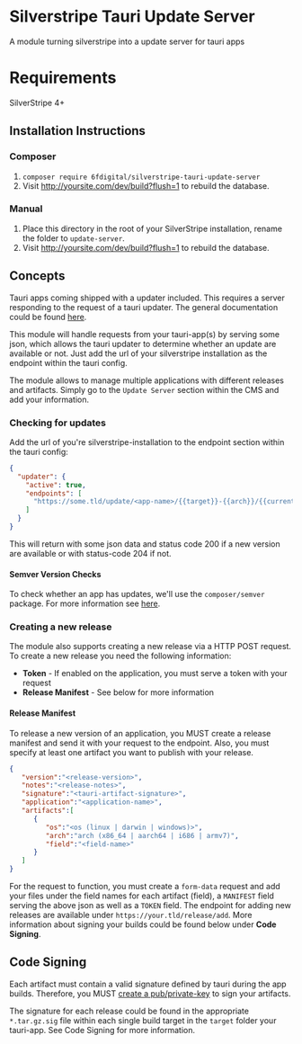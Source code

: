 # Silverstripe Tauri Update Server

A module turning silverstripe into a update server for tauri apps

# Requirements

SilverStripe 4+

## Installation Instructions

### Composer

1. ```composer require 6fdigital/silverstripe-tauri-update-server```
2. Visit http://yoursite.com/dev/build?flush=1 to rebuild the database.

### Manual

1. Place this directory in the root of your SilverStripe installation, rename
   the folder to `update-server`.
2. Visit http://yoursite.com/dev/build?flush=1 to rebuild the database.

## Concepts

Tauri apps coming shipped with a updater included. This requires a server responding
to the request of a tauri updater. The general documentation could be
found [here](https://tauri.app/v1/guides/distribution/updater).

This module will handle requests from your tauri-app(s) by serving some json, which
allows the tauri updater to determine whether an update are available or not. Just
add the url of your silverstripe installation as the endpoint within the tauri config.

The module allows to manage multiple applications with different releases and artifacts.
Simply go to the `Update Server` section within the CMS and add your information.

### Checking for updates

Add the url of you're silverstripe-installation to the endpoint section within the
tauri config:

```json
{
  "updater": {
    "active": true,
    "endpoints": [
      "https://some.tld/update/<app-name>/{{target}}-{{arch}}/{{current_version}}"
    ]
  }
}
```
This will return with some json data and status code 200 if a new version are available 
or with status-code 204 if not.

#### Semver Version Checks

To check whether an app has updates, we'll use the `composer/semver` package.
For more information see [here](https://getcomposer.org/doc/articles/versions.md#versions-and-constraints).

### Creating a new release
The module also supports creating a new release via a HTTP POST request. To create a
new release you need the following information:
* **Token** - If enabled on the application, you must serve a token with your request
* **Release Manifest** - See below for more information

#### Release Manifest
To release a new version of an application, you MUST create a release manifest and send
it with your request to the endpoint. Also, you must specify at least one artifact you
want to publish with your release.
```json
{
   "version":"<release-version>",
   "notes":"<release-notes>",
   "signature":"<tauri-artifact-signature>",
   "application":"<application-name>",
   "artifacts":[
      {
         "os":"<os (linux | darwin | windows)>",
         "arch":"arch (x86_64 | aarch64 | i686 | armv7)",
         "field":"<field-name>"
      }
   ]
}
```
For the request to function, you must create a `form-data` request and add your files under
the field names for each artifact (field), a `MANIFEST` field serving the above json as well as
a `TOKEN` field. The endpoint for adding new releases are available under `https://your.tld/release/add`.
More information about signing your builds could be found below under **Code Signing**.


## Code Signing

Each artifact must contain a valid signature defined by tauri during the app
builds.
Therefore, you MUST [create a pub/private-key](https://tauri.app/v1/guides/distribution/updater#signing-updates)
to sign your artifacts.

The signature for each release could be found in the appropriate `*.tar.gz.sig` file within each
single build target in the `target` folder your tauri-app. See Code Signing for more information. 

